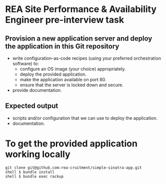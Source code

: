 REA Site Performance & Availability Engineer pre-interview task
=============

Provision a new application server and deploy the application in this Git repository
-------
- write configuration-as-code recipes (using your preferred orchestration software) to:
  - configure an OS image (your choice) appropriately.
  - deploy the provided application.
  - make the application available on port 80.
  - ensure that the server is locked down and secure.
- provide documentation.

Expected output
-------------
- scripts and/or configuration that we can use to deploy the application.
- documentation.

To get the provided application working locally
=============

    git clone git@github.com:rea-cruitment/simple-sinatra-app.git
    shell $ bundle install
    shell $ bundle exec rackup
